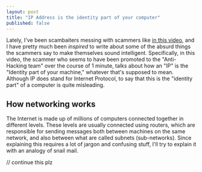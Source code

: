 ```yaml
---
layout: post
title: "IP Address is the identity part of your computer"
published: false
---
```


Lately, I've been scambaiters messing with scammers like [in this video](https://www.youtube.com/watch?v=t5I13A_Hfbo), and I have pretty much been _inspired_ to write about some of the absurd things the scammers say to make themselves sound intelligent.
Specifically, in this video, the scammer who seems to have been promoted to the "Anti-Hacking team" over the course of 1 minute, talks about how an "IP" is the "Identity part of your machine," whatever that's supposed to mean.
Although IP does stand for Internet Protocol, to say that this is the "identity part" of a computer is quite misleading.

## How networking works
The Internet is made up of millions of computers connected together in different levels.
These levels are usually connected using routers, which are responsible for sending messages both between machines on the same network, and also between what are called subnets (sub-networks).
Since explaining this requires a lot of jargon and confusing stuff, I'll try to explain it with an analogy of snail mail.

// continue this plz
